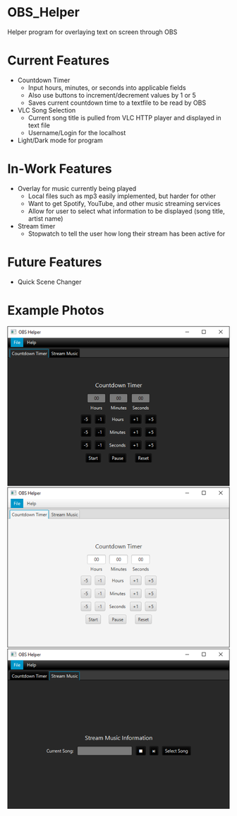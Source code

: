 # OBS_Helper
Helper program for overlaying text on screen through OBS

# Current Features
- Countdown Timer
  - Input hours, minutes, or seconds into applicable fields
  - Also use buttons to increment/decrement values by 1 or 5
  - Saves current countdown time to a textfile to be read by OBS
- VLC Song Selection
  - Current song title is pulled from VLC HTTP player and displayed in text file
  - Username/Login for the localhost
 - Light/Dark mode for program

# In-Work Features
- Overlay for music currently being played
  - Local files such as mp3 easily implemented, but harder for other
  - Want to get Spotify, YouTube, and other music streaming services
  - Allow for user to select what information to be displayed (song title, artist name)
- Stream timer
  - Stopwatch to tell the user how long their stream has been active for
  
# Future Features
- Quick Scene Changer

# Example Photos
![Countdown Dark](https://github.com/bjhaliw/OBS_Helper/blob/main/obshelperexample.png)
![Countdown Light](https://github.com/bjhaliw/OBS_Helper/blob/main/obslight.png)
![Music](https://github.com/bjhaliw/OBS_Helper/blob/main/music.png)
